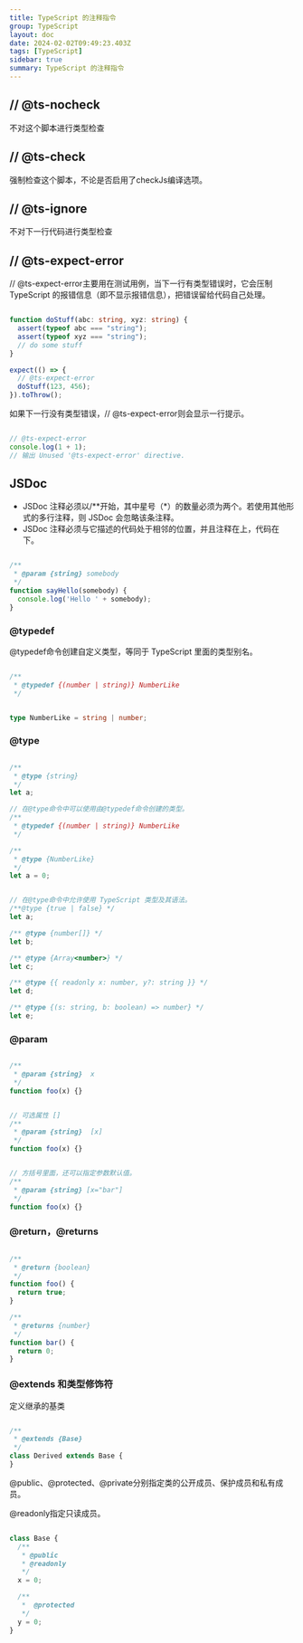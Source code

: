 ```yaml
---
title: TypeScript 的注释指令
group: TypeScript
layout: doc
date: 2024-02-02T09:49:23.403Z
tags: [TypeScript]
sidebar: true
summary: TypeScript 的注释指令
---
```


## // @ts-nocheck

不对这个脚本进行类型检查

## // @ts-check

强制检查这个脚本，不论是否启用了checkJs编译选项。

## // @ts-ignore

不对下一行代码进行类型检查

## // @ts-expect-error

// @ts-expect-error主要用在测试用例，当下一行有类型错误时，它会压制 TypeScript 的报错信息（即不显示报错信息），把错误留给代码自己处理。

```TypeScript

function doStuff(abc: string, xyz: string) {
  assert(typeof abc === "string");
  assert(typeof xyz === "string");
  // do some stuff
}

expect(() => {
  // @ts-expect-error
  doStuff(123, 456);
}).toThrow();

```

如果下一行没有类型错误，// @ts-expect-error则会显示一行提示。

```TypeScript

// @ts-expect-error
console.log(1 + 1);
// 输出 Unused '@ts-expect-error' directive.

```
## JSDoc

* JSDoc 注释必须以/**开始，其中星号（*）的数量必须为两个。若使用其他形式的多行注释，则 JSDoc 会忽略该条注释。
* JSDoc 注释必须与它描述的代码处于相邻的位置，并且注释在上，代码在下。

```TypeScript

/**
 * @param {string} somebody
 */
function sayHello(somebody) {
  console.log('Hello ' + somebody);
}

```
### @typedef

@typedef命令创建自定义类型，等同于 TypeScript 里面的类型别名。

```TypeScript

/**
 * @typedef {(number | string)} NumberLike
 */


type NumberLike = string | number;

```

### @type


```TypeScript

/**
 * @type {string}
 */
let a;

// 在@type命令中可以使用由@typedef命令创建的类型。
/**
 * @typedef {(number | string)} NumberLike
 */

/**
 * @type {NumberLike}
 */
let a = 0;


// 在@type命令中允许使用 TypeScript 类型及其语法。
/**@type {true | false} */
let a;

/** @type {number[]} */
let b;

/** @type {Array<number>} */
let c;

/** @type {{ readonly x: number, y?: string }} */
let d;

/** @type {(s: string, b: boolean) => number} */
let e;

```

### @param

```TypeScript

/**
 * @param {string}  x
 */
function foo(x) {}


// 可选属性 []
/**
 * @param {string}  [x]
 */
function foo(x) {}


// 方括号里面，还可以指定参数默认值。
/**
 * @param {string} [x="bar"]
 */
function foo(x) {}
```

### @return，@returns


```TypeScript

/**
 * @return {boolean}
 */
function foo() {
  return true;
}

/**
 * @returns {number}
 */
function bar() {
  return 0;
}

```
### @extends 和类型修饰符

定义继承的基类

```TypeScript

/**
 * @extends {Base}
 */
class Derived extends Base {
}

```

@public、@protected、@private分别指定类的公开成员、保护成员和私有成员。

@readonly指定只读成员。

```TypeScript

class Base {
  /**
   * @public
   * @readonly
   */
  x = 0;

  /**
   *  @protected
   */
  y = 0;
}

```
